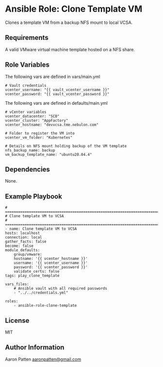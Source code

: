 Ansible Role: Clone Template VM
=========

Clones a template VM from a backup NFS mount to local VCSA.

Requirements
------------

A valid VMware virtual machine template hosted on a NFS share.

Role Variables
--------------

The following vars are defined in vars/main.yml

    # Vault credentials
    vcenter_username: "{{ vault_vcenter_username }}"
    vcenter_password: "{{ vault_vcenter_password }}"

The following vars are defined in defaults/main.yml

    # vCenter variables
    vcenter_datacenter: "SC0"
    vcenter_cluster: "AppFactory"
    vcenter_hostname: "devvcsa.tme.nebulon.com"

    # Folder to register the VM into
    vcenter_vm_folder: "Kubernetes"

    # Details on NFS mount holding backup of the VM template
    nfs_backup_name: backup
    vm_backup_template_name: "ubuntu20.04.4"

Dependencies
------------

None.

Example Playbook
----------------

    # ===========================================================================
    # Clone template VM to VCSA
    # ===========================================================================
    - name: Clone template VM to VCSA
    hosts: localhost
    connection: local
    gather_facts: false
    become: false
    module_defaults:
        group/vmware:
        hostname: '{{ vcenter_hostname }}'
        username: '{{ vcenter_username }}'
        password: '{{ vcenter_password }}'
        validate_certs: false
    tags: play_clone_template

    vars_files:
        # Ansible vault with all required passwords
        - "../../credentials.yml"

    roles:
        - ansible-role-clone-template


License
-------

MIT

Author Information
------------------

Aaron Patten
aaronpatten@gmail.com
